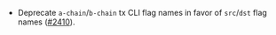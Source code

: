 - Deprecate `a-chain`/`b-chain` tx CLI flag names in favor of `src`/`dst` flag
  names ([#2410](https://github.com/informalsystems/ibc-rs/issues/2410)).
